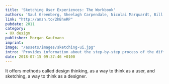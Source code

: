 ```yaml
---
title: 'Sketching User Experiences: The Workbook'
authors: 'Saul Greenberg, Sheelagh Carpendale, Nicolai Marquardt, Bill Buxton'
link: "http://amzn.to/2hBheRP"
pubdate: 2011
category:
- UX design
publisher: Morgan Kaufmann
imprint: 
image: "/assets/images/sketching-ui.jpg"
intro: 'Provides information about the step-by-step process of the different UX sketching techniques.'
date: 2018-07-15 09:37:46 +0100
---
```

It offers methods called design thinking, as a way to think as a user, and sketching, a way to think as a designer.